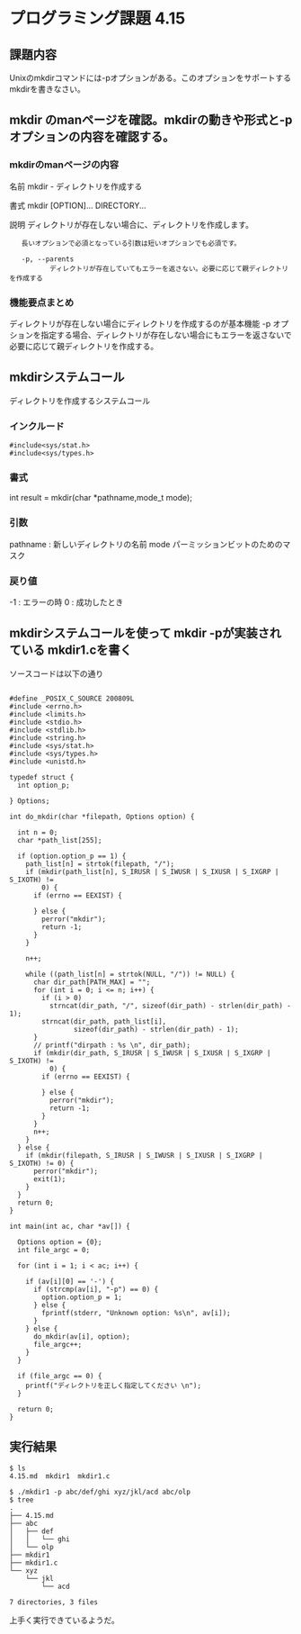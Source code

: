 # プログラミング課題 4.15

## 課題内容
Unixのmkdirコマンドには-pオプションがある。このオプションをサポートするmkdirを書きなさい。

## mkdir のmanページを確認。mkdirの動きや形式と-p　オプションの内容を確認する。
### mkdirのmanページの内容

名前
       mkdir - ディレクトリを作成する

書式
       mkdir [OPTION]... DIRECTORY...

説明
       ディレクトリが存在しない場合に、ディレクトリを作成します。

       長いオプションで必須となっている引数は短いオプションでも必須です。

       -p, --parents
              ディレクトリが存在していてもエラーを返さない。必要に応じて親ディレクトリを作成する

### 機能要点まとめ
ディレクトリが存在しない場合にディレクトリを作成するのが基本機能
-p オプションを指定する場合、ディレクトリが存在しない場合にもエラーを返さないで必要に応じて親ディレクトリを作成する。

## mkdirシステムコール
ディレクトリを作成するシステムコール

### インクルード
```
#include<sys/stat.h>
#include<sys/types.h>
```

### 書式
int result = mkdir(char *pathname,mode_t mode);

### 引数
pathname : 新しいディレクトリの名前
mode パーミッションビットのためのマスク

### 戻り値
-1 : エラーの時
0  : 成功したとき

## mkdirシステムコールを使って mkdir -pが実装されている mkdir1.cを書く
ソースコードは以下の通り

```

#define _POSIX_C_SOURCE 200809L
#include <errno.h>
#include <limits.h>
#include <stdio.h>
#include <stdlib.h>
#include <string.h>
#include <sys/stat.h>
#include <sys/types.h>
#include <unistd.h>

typedef struct {
  int option_p;

} Options;

int do_mkdir(char *filepath, Options option) {

  int n = 0;
  char *path_list[255];

  if (option.option_p == 1) {
    path_list[n] = strtok(filepath, "/");
    if (mkdir(path_list[n], S_IRUSR | S_IWUSR | S_IXUSR | S_IXGRP | S_IXOTH) !=
        0) {
      if (errno == EEXIST) {

      } else {
        perror("mkdir");
        return -1;
      }
    }

    n++;

    while ((path_list[n] = strtok(NULL, "/")) != NULL) {
      char dir_path[PATH_MAX] = "";
      for (int i = 0; i <= n; i++) {
        if (i > 0)
          strncat(dir_path, "/", sizeof(dir_path) - strlen(dir_path) - 1);
        strncat(dir_path, path_list[i],
                sizeof(dir_path) - strlen(dir_path) - 1);
      }
      // printf("dirpath : %s \n", dir_path);
      if (mkdir(dir_path, S_IRUSR | S_IWUSR | S_IXUSR | S_IXGRP | S_IXOTH) !=
          0) {
        if (errno == EEXIST) {

        } else {
          perror("mkdir");
          return -1;
        }
      }
      n++;
    }
  } else {
    if (mkdir(filepath, S_IRUSR | S_IWUSR | S_IXUSR | S_IXGRP | S_IXOTH) != 0) {
      perror("mkdir");
      exit(1);
    }
  }
  return 0;
}

int main(int ac, char *av[]) {

  Options option = {0};
  int file_argc = 0;

  for (int i = 1; i < ac; i++) {

    if (av[i][0] == '-') {
      if (strcmp(av[i], "-p") == 0) {
        option.option_p = 1;
      } else {
        fprintf(stderr, "Unknown option: %s\n", av[i]);
      }
    } else {
      do_mkdir(av[i], option);
      file_argc++;
    }
  }

  if (file_argc == 0) {
    printf("ディレクトリを正しく指定してください \n");
  }

  return 0;
}
```

## 実行結果
```
$ ls
4.15.md  mkdir1  mkdir1.c

$ ./mkdir1 -p abc/def/ghi xyz/jkl/acd abc/olp
$ tree
.
├── 4.15.md
├── abc
│   ├── def
│   │   └── ghi
│   └── olp
├── mkdir1
├── mkdir1.c
└── xyz
    └── jkl
        └── acd

7 directories, 3 files
```

上手く実行できているようだ。
